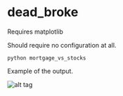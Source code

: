 # dead_broke

Requires matplotlib

Should require no configuration at all. 

```
python mortgage_vs_stocks
```

Example of the output. 


![alt tag](https://github.com/maizeman/dead_broke/blob/master/mortgage_calcs/mortgage_vs_stocks_example.png)

